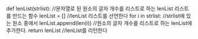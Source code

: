def lenList(strlist): //문자열로 된 원소의 글자 개수를 리스트로 하는 lenList 리스트를 만드는 함수
lenList = [] //lenList 리스트를 선언한다
for i in strlist: //strlist에 있는 원소 중에서
lenList.append(len(i)) //원소의 글자 개수를 리스트로 하는 lenList에 추가한다.
return lenList //lenList를 리턴한다
